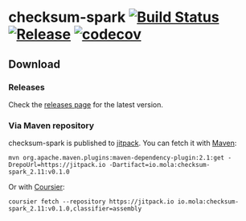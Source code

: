 
# checksum-spark [![Build Status](https://travis-ci.com/smola/checksum-spark.svg?branch=master)](https://travis-ci.com/smola/checksum-spark) [![Release](https://jitpack.io/v/io.mola/checksum-spark.svg)](https://jitpack.io/#smola/checksum-spark) [![codecov](https://codecov.io/gh/smola/checksum-spark/branch/master/graph/badge.svg)](https://codecov.io/gh/smola/checksum-spark)


## Download

### Releases

Check the [releases page](https://github.com/smola/checksum-spark/releases) for the latest version.

### Via Maven repository

checksum-spark is published to [jitpack](https://jitpack.io/). You can fetch it with [Maven](http://maven.apache.org/):

```
mvn org.apache.maven.plugins:maven-dependency-plugin:2.1:get -DrepoUrl=https://jitpack.io -Dartifact=io.mola:checksum-spark_2.11:v0.1.0
```

Or with [Coursier](http://get-coursier.io):

```
coursier fetch --repository https://jitpack.io io.mola:checksum-spark_2.11:v0.1.0,classifier=assembly
```
